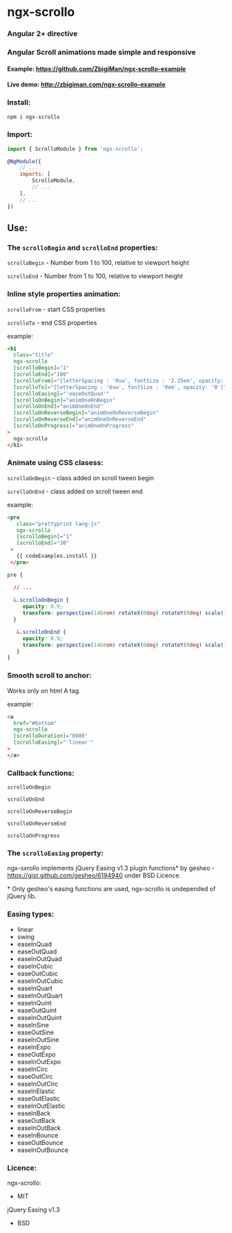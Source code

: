 # ngx-scrollo

### Angular 2+ directive
### Angular Scroll animations made simple and responsive

#### Example: https://github.com/ZbigiMan/ngx-scrollo-example

#### Live demo: http://zbigiman.com/ngx-scrollo-example

### Install:
```bash
npm i ngx-scrollo
```
### Import:
```javascript
import { ScrolloModule } from 'ngx-scrollo';

@NgModule({
    // ...
    imports: [
        ScrolloModule,
        // ...
    ],
    // ...
})
```

## Use:

### The `scrolloBegin` and `scrolloEnd` properties:
`scrolloBegin` - Number from 1 to 100, relative to viewport height

`scrolloEnd` - Number from 1 to 100, relative to viewport height

### Inline style properties animation:

`scrolloFrom` - start CSS properties

`scrolloTo` - end CSS properties

example:
```html
<h1
  class="title"
  ngx-scrollo
  [scrolloBegin]="1"
  [scrolloEnd]="100"
  [scrolloFrom]="{letterSpacing : '0vw', fontSize : '2.25em', opacity: '1'}"
  [scrolloTo]="{letterSpacing : '6vw', fontSize : '0em', opacity: '0'}"
  [scrolloEasing]="'easeOutQuad'"
  [scrolloOnBegin]="animOneOnBegin"
  [scrolloOnEnd]="animOneOnEnd"
  [scrolloOnReverseBegin]="animOneOnReverseBegin"
  [scrolloOnReverseEnd]="animOneOnReverseEnd"
  [scrolloOnProgress]="animOneOnProgress"
>
  ngx-scrollo
</h1>
```

### Animate using CSS clasess:
`scrolloOnBegin` - class added on scroll tween begin

`scrolloOnEnd` - class added on scroll tween end

example:
```html
<pre
   class="prettyprint lang-js"
   ngx-scrollo
   [scrolloBegin]="1"
   [scrolloEnd]="30"
 >
   {{ codeExamples.install }}
 </pre>
```

```css
pre {

  // ...
        
  &.scrolloOnBegin {
     opacity: 0.9;
     transform: perspective(146rem) rotateX(0deg) rotateY(0deg) scale(1.1);
  }

   &.scrolloOnEnd {
     opacity: 0.9;
     transform: perspective(146rem) rotateX(0deg) rotateY(0deg) scale(1);
   }
}
```

### Smooth scroll to anchor:
Works only on html A tag.

example:
```html
<a
  href="#bottom"
  ngx-scrollo
  [scrolloDuration]="6000"
  [scrolloEasing]="'linear'"
>
</a>
```

### Callback functions:
`scrolloOnBegin`

`scrolloOnEnd`

`scrolloOnReverseBegin`

`scrolloOnReverseEnd`

`scrolloOnProgress`

### The `scrolloEasing` property:

ngx-sxrollo implements jQuery Easing v1.3 plugin functions* by gesheo - https://gist.github.com/gesheo/6194940 under BSD Licence.

*&nbsp;Only gesheo's easing functions are used, ngx-scrollo is undepended of jQuery lib.

### Easing types:
* linear
* swing
* easeInQuad
* easeOutQuad
* easeInOutQuad
* easeInCubic
* easeOutCubic
* easeInOutCubic
* easeInQuart
* easeInOutQuart
* easeInQuint
* easeOutQuint
* easeInOutQuint
* easeInSine
* easeOutSine
* easeInOutSine
* easeInExpo
* easeOutExpo
* easeInOutExpo
* easeInCirc
* easeOutCirc
* easeInOutCirc
* easeInElastic
* easeOutElastic
* easeInOutElastic
* easeInBack
* easeOutBack
* easeInOutBack
* easeInBounce
* easeOutBounce
* easeInOutBounce

### Licence:

ngx-scrollo:
* MIT

jQuery Easing v1.3
* BSD
